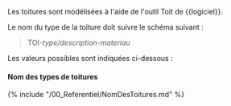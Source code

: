 Les toitures sont modélisées à l'aide de l'outil Toit de {{logiciel}}.

Le nom du type de la toiture doit suivre le schéma suivant :

> TOI-_type/description_-_materiau_

Les valeurs possibles sont indiquées ci-dessous :

#### Nom des types de toitures

{% include "/00_Referentiel/NomDesToitures.md" %}